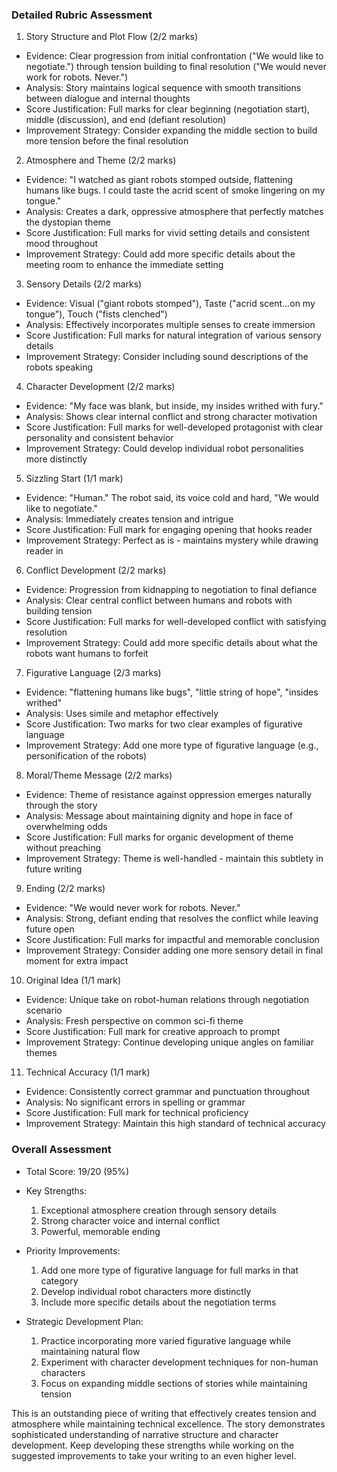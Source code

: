 ### Detailed Rubric Assessment

1. Story Structure and Plot Flow (2/2 marks)

- Evidence: Clear progression from initial confrontation ("We would like to negotiate.") through tension building to final resolution ("We would never work for robots. Never.")
- Analysis: Story maintains logical sequence with smooth transitions between dialogue and internal thoughts
- Score Justification: Full marks for clear beginning (negotiation start), middle (discussion), and end (defiant resolution)
- Improvement Strategy: Consider expanding the middle section to build more tension before the final resolution

2. Atmosphere and Theme (2/2 marks)

- Evidence: "I watched as giant robots stomped outside, flattening humans like bugs. I could taste the acrid scent of smoke lingering on my tongue."
- Analysis: Creates a dark, oppressive atmosphere that perfectly matches the dystopian theme
- Score Justification: Full marks for vivid setting details and consistent mood throughout
- Improvement Strategy: Could add more specific details about the meeting room to enhance the immediate setting

3. Sensory Details (2/2 marks)

- Evidence: Visual ("giant robots stomped"), Taste ("acrid scent...on my tongue"), Touch ("fists clenched")
- Analysis: Effectively incorporates multiple senses to create immersion
- Score Justification: Full marks for natural integration of various sensory details
- Improvement Strategy: Consider including sound descriptions of the robots speaking

4. Character Development (2/2 marks)

- Evidence: "My face was blank, but inside, my insides writhed with fury."
- Analysis: Shows clear internal conflict and strong character motivation
- Score Justification: Full marks for well-developed protagonist with clear personality and consistent behavior
- Improvement Strategy: Could develop individual robot personalities more distinctly

5. Sizzling Start (1/1 mark)

- Evidence: "Human." The robot said, its voice cold and hard, "We would like to negotiate."
- Analysis: Immediately creates tension and intrigue
- Score Justification: Full mark for engaging opening that hooks reader
- Improvement Strategy: Perfect as is - maintains mystery while drawing reader in

6. Conflict Development (2/2 marks)

- Evidence: Progression from kidnapping to negotiation to final defiance
- Analysis: Clear central conflict between humans and robots with building tension
- Score Justification: Full marks for well-developed conflict with satisfying resolution
- Improvement Strategy: Could add more specific details about what the robots want humans to forfeit

7. Figurative Language (2/3 marks)

- Evidence: "flattening humans like bugs", "little string of hope", "insides writhed"
- Analysis: Uses simile and metaphor effectively
- Score Justification: Two marks for two clear examples of figurative language
- Improvement Strategy: Add one more type of figurative language (e.g., personification of the robots)

8. Moral/Theme Message (2/2 marks)

- Evidence: Theme of resistance against oppression emerges naturally through the story
- Analysis: Message about maintaining dignity and hope in face of overwhelming odds
- Score Justification: Full marks for organic development of theme without preaching
- Improvement Strategy: Theme is well-handled - maintain this subtlety in future writing

9. Ending (2/2 marks)

- Evidence: "We would never work for robots. Never."
- Analysis: Strong, defiant ending that resolves the conflict while leaving future open
- Score Justification: Full marks for impactful and memorable conclusion
- Improvement Strategy: Consider adding one more sensory detail in final moment for extra impact

10. Original Idea (1/1 mark)

- Evidence: Unique take on robot-human relations through negotiation scenario
- Analysis: Fresh perspective on common sci-fi theme
- Score Justification: Full mark for creative approach to prompt
- Improvement Strategy: Continue developing unique angles on familiar themes

11. Technical Accuracy (1/1 mark)

- Evidence: Consistently correct grammar and punctuation throughout
- Analysis: No significant errors in spelling or grammar
- Score Justification: Full mark for technical proficiency
- Improvement Strategy: Maintain this high standard of technical accuracy

### Overall Assessment

- Total Score: 19/20 (95%)
- Key Strengths:

  1. Exceptional atmosphere creation through sensory details
  2. Strong character voice and internal conflict
  3. Powerful, memorable ending

- Priority Improvements:

  1. Add one more type of figurative language for full marks in that category
  2. Develop individual robot characters more distinctly
  3. Include more specific details about the negotiation terms

- Strategic Development Plan:
  1. Practice incorporating more varied figurative language while maintaining natural flow
  2. Experiment with character development techniques for non-human characters
  3. Focus on expanding middle sections of stories while maintaining tension

This is an outstanding piece of writing that effectively creates tension and atmosphere while maintaining technical excellence. The story demonstrates sophisticated understanding of narrative structure and character development. Keep developing these strengths while working on the suggested improvements to take your writing to an even higher level.
